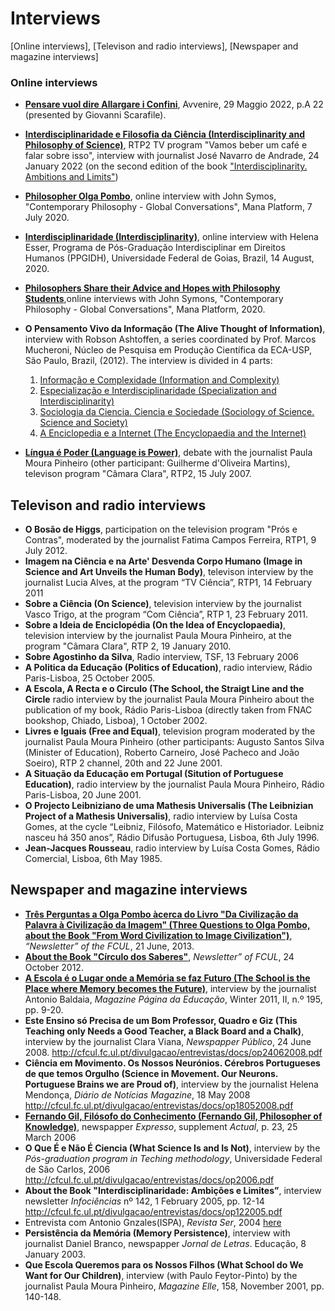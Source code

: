 
# Interviews

[Online interviews], [Televison and radio interviews], [Newspaper and magazine interviews]

### Online interviews 

* [**Pensare vuol dire Allargare i Confini**](https://www.avvenire.it/agora/pagine/pensare-vuol-dire-allargare-i-confini), Avvenire, 29 Maggio 2022, p.A 22 (presented by Giovanni Scarafile). 
* [**Interdisciplinaridade e Filosofia da Ciência (Interdisciplinarity and Philosophy of Science)**](https://youtu.be/JThAgUMkH0Y), RTP2 TV program "Vamos beber um café e falar sobre isso", interview with journalist José Navarro de Andrade, 24 January 2022 (on the second edition of the book ["Interdisciplinarity. Ambitions and Limits"](https://www.aletheia.pt/products/interdisciplinaridade-ambicoes-e-limites))
*	[**Philosopher Olga Pombo**](https://www.youtube.com/watch?v=oOZaGbF3aLs&feature=youtu.be), online interview with John Symos, "Contemporary Philosophy - Global Conversations", Mana Platform, 7 July 2020.
* [**Interdisciplinaridade (Interdisciplinarity)**](https://www.youtube.com/watch?v=HJdyKZbsZes), online interview with Helena Esser, Programa de Pós-Graduação Interdisciplinar em Direitos Humanos (PPGIDH), Universidade Federal de Goias, Brazil, 14 August, 2020. 
* [**Philosophers Share their Advice and Hopes with Philosophy Students**](https://www.youtube.com/watch?v=GKzPtLdQMBM),online interviews with John Symons, "Contemporary Philosophy - Global Conversations",  Mana Platform, 2020.
*	**O Pensamento Vivo da Informação (The Alive Thought of Information)**, interview with Robson Ashtoffen, a series coordinated by Prof. Marcos Mucheroni, Núcleo de Pesquisa em Produção Científica da ECA-USP, São Paulo, Brazil, (2012).  The interview is divided in 4 parts: 
     1.	[Informação e Complexidade (Information and Complexity)](https://www.youtube.com/watch?v=hpncNUeEVYE&feature=plcp)
     2.	[Especialização e Interdisciplinaridade (Specialization and Interdisciplinarity)](https://www.youtube.com/watch?v=ExyaET0GuVg)
     3.	[Sociologia da Ciencia. Ciencia e Sociedade (Sociology of Science. Science and Society)](https://www.youtube.com/watch?v=Ua2vMtqdgW8)
     4.	[A Enciclopedia e a Internet (The Encyclopaedia and the Internet)](https://www.youtube.com/watch?v=bLyV4bwh8sM)

 *  [**Língua é Poder (Language is Power)**](https://arquivos.rtp.pt/conteudos/olga-pombo-e-guilherme-doliveira-martins/),  debate with the journalist Paula Moura Pinheiro (other participant: Guilherme d'Oliveira Martins), televison program  "Câmara Clara", RTP2, 15 July 2007. 


## Televison and radio interviews

* **O Bosão de Higgs**, participation on the television program "Prós e Contras",  moderated by the journalist Fatima Campos Ferreira, RTP1, 9 July 2012.  
* **Imagem na Ciência e na Arte' Desvenda Corpo Humano (Image in Science and Art Unveils the Human Body)**, televison interview  by the journalist Lucia Alves, at the program “TV Ciência”, RTP1,  14 February 2011 
* **Sobre a Ciência (On Science)**, television interview by the journalist Vasco Trigo, at the program “Com Ciência”, RTP 1, 23 February 2011.
*  **Sobre a Ideia de Enciclopédia (On the Idea of Encyclopaedia)**, television interview by the journalist Paula Moura Pinheiro, at the program "Câmara Clara",  RTP 2, 19 January 2010.
* **Sobre Agostinho da Silva**, Radio interview, TSF, 13 February 2006
* **A Politica da Educação (Politics of Education)**, radio interview, Rádio Paris-Lisboa, 25 October 2005.
* **A Escola, A Recta e o Circulo (The School, the Straigt Line and the Circle** radio interview  by the journalist Paula Moura Pinheiro about the publication of my book, Rádio Paris-Lisboa (directly taken from FNAC bookshop, Chiado, Lisboa), 1 October 2002.
* **Livres e Iguais (Free and Equal)**, television program moderated by the journalist Paula Moura Pinheiro (other participants: Augusto Santos Silva (Minister of Education), Roberto Carneiro, José Pacheco and João Soeiro), RTP 2 channel, 20th and 22 June 2001.
* **A Situação da Educação em Portugal (Sitution of Portuguese Education)**, radio interview by the journalist Paula Moura Pinheiro, Rádio Paris-Lisboa, 20 June 2001.
* **O Projecto Leibniziano de uma Mathesis Universalis (The Leibnizian Project of a Mathesis Universalis)**, radio interview by Luísa Costa Gomes, at the cycle “Leibniz, Filósofo, Matemático e Historiador. Leibniz nasceu há 350 anos”, Rádio Difusão Portuguesa, Lisboa, 6th July 1996.  
* **Jean-Jacques Rousseau**, radio interview by Luísa Costa Gomes, Rádio Comercial, Lisboa, 6th May 1985.

  
## Newspaper and magazine interviews

* [**Três Perguntas a Olga Pombo àcerca do Livro "Da Civilização da Palavra à Civilização da Imagem" (Three Questions to Olga Pombo, about the Book "From Word Civilization to Image Civilization")**](http://webpages.fc.ul.pt/~ommartins/pdfs/livro_civ_palavra.pdf), *“Newsletter” of the FCUL*, 21 June, 2013. 
*  [**About the Book "Círculo dos Saberes"**](https://cfcul.mcmlxxvi.net/divulgacao/entrevistas/docs/op24102012.pdf), *Newsletter” of FCUL*, 24 October 2012. 
* [**A Escola é o Lugar onde a Memória se faz Futuro (The School is the Place where Memory becomes the Future)**](https://www.apagina.pt/?aba=6&cat=566&doc=15080&mid=1), interview by the journalist Antonio Baldaia, *Magazine Página da Educação*,  Winter 2011, II, n.º 195, pp. 9-20. 
* **Este Ensino só Precisa de um Bom Professor, Quadro e Giz (This Teaching only Needs a Good Teacher, a Black Board and a Chalk)**, interview by the journalist Clara Viana, *Newspapper Público*, 24 June 2008. 
<http://cfcul.fc.ul.pt/divulgacao/entrevistas/docs/op24062008.pdf>
* **Ciência em Movimento. Os Nossos Neurónios. Cérebros Portugueses de que temos Orgulho (Science in Movement. Our Neurons. Portuguese Brains we are Proud of)**, interview by the journalist Helena Mendonça, *Diário de Notícias Magazine*, 18 May 2008 <http://cfcul.fc.ul.pt/divulgacao/entrevistas/docs/op18052008.pdf>
* [**Fernando Gil, Filósofo do Conhecimento (Fernando Gil, Philosopher of Knowledge)**](http://webpages.fc.ul.pt/~ommartins/publicacoes%20opombo/fernandogil.htm), newspapper *Expresso*, supplement *Actual*, p. 23, 25 March 2006
* **O Que É e Não É Ciencia (What Science Is and Is Not)**, interview by the *Pós-graduation program in Teching methodology*, Universidade Federal de São Carlos, 2006 <http://cfcul.fc.ul.pt/divulgacao/entrevistas/docs/op2006.pdf>
* **About the Book "Interdisciplinaridade: Ambições e Limites”**, interview newsletter *Infociências* nº 142, 1 February 2005, pp. 12-14 <http://cfcul.fc.ul.pt/divulgacao/entrevistas/docs/op122005.pdf>
* Entrevista com Antonio Gnzales(ISPA), *Revista Ser*, 2004 [here](https://webpages.ciencias.ulisboa.pt/~ommartins/investigacao/Entrevista%20Revista%20SER%20(Ispa).pdf)
* **Persistência da Memória (Memory Persistence)**, interview with journalist Daniel Branco, newspapper *Jornal de Letras*. Educação, 8 January 2003. 
* **Que Escola Queremos para os Nossos Filhos (What School do We Want for Our Children)**, interview (with Paulo Feytor-Pinto) by the journalist Paula Moura Pinheiro, *Magazine Elle*, 158, November 2001, pp. 140-148. 
